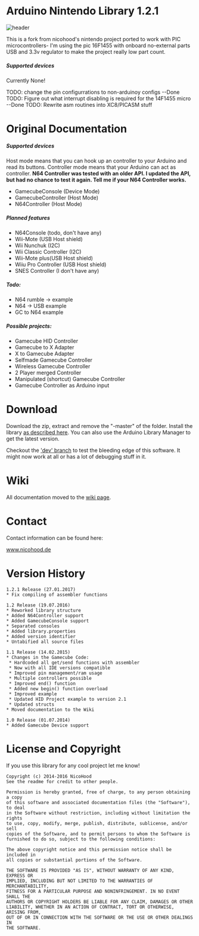 Arduino Nintendo Library 1.2.1
==============================

![header](header.jpg)

This is a fork from nicohood's nintendo project ported to work with PIC microcontrollers- I'm using the pic 16F1455 with onboard no-external parts USB and 3.3v regulator to make the project really low part count.


##### Supported devices

Currently None!

TODO: change the pin configurrations to non-arduinoy configs
--Done
TODO: Figure out what interrupt disabling is required for the 14F1455 micro
--Done
TODO: Rewrite asm routines into XC8/PICASM stuff




Original Documentation
=====================

##### Supported devices
Host mode means that you can hook up an controller to your Arduino and read its buttons.
Controller mode means that your Arduino can act as controller.
**N64 Controller was tested with an older API. I updated the API, but had no
chance to test it again. Tell me if your N64 Controller works.**

* GamecubeConsole (Device Mode)
* GamecubeController (Host Mode)
* N64Controller (Host Mode)

##### Planned features
* N64Console (todo, don't have any)
* Wii-Mote (USB Host shield)
* Wii Nunchuk (I2C)
* Wii Classic Controller (I2C)
* Wii-Mote plus(USB Host shield)
* Wiiu Pro Controller (USB Host shield)
* SNES Controller (I don't have any)

##### Todo:
* N64 rumble -> example
* N64 -> USB example
* GC to N64 example

##### Possible projects:
* Gamecube HID Controller
* Gamecube to X Adapter
* X to Gamecube Adapter
* Selfmade Gamecube Controller
* Wireless Gamecube Controller
* 2 Player merged Controller
* Manipulated (shortcut) Gamecube Controller
* Gamecube Controller as Arduino input

Download
========

Download the zip, extract and remove the "-master" of the folder.
Install the library [as described here](http://arduino.cc/en/pmwiki.php?n=Guide/Libraries).
You can also use the Arduino Library Manager to get the latest version.

Checkout the ['dev' branch](https://github.com/NicoHood/Nintendo/tree/dev) to test the bleeding edge of this software. It might now work at all or has a lot of debugging stuff in it.

Wiki
====

All documentation moved to the [wiki page](https://github.com/NicoHood/Nintendo/wiki).

Contact
=======

Contact information can be found here:

www.nicohood.de


Version History
===============
```
1.2.1 Release (27.01.2017)
* Fix compiling of assembler functions

1.2 Release (19.07.2016)
* Reworked library structure
* Added N64Controller support
* Added GamecubeConsole support
* Separated consoles
* Added library.properties
* Added version identifier
* Untabified all source files

1.1 Release (14.02.2015)
* Changes in the Gamecube Code:
 * Hardcoded all get/send functions with assembler
 * Now with all IDE versions compatible
 * Improved pin management/ram usage
 * Multiple controllers possible
 * Improved end() function
 * Added new begin() function overload
 * Improved example
 * Updated HID Project example to version 2.1
 * Updated structs
* Moved documentation to the Wiki

1.0 Release (01.07.2014)
* Added Gamecube Device support
```

License and Copyright
=====================
If you use this library for any cool project let me know!

```
Copyright (c) 2014-2016 NicoHood
See the readme for credit to other people.

Permission is hereby granted, free of charge, to any person obtaining a copy
of this software and associated documentation files (the "Software"), to deal
in the Software without restriction, including without limitation the rights
to use, copy, modify, merge, publish, distribute, sublicense, and/or sell
copies of the Software, and to permit persons to whom the Software is
furnished to do so, subject to the following conditions:

The above copyright notice and this permission notice shall be included in
all copies or substantial portions of the Software.

THE SOFTWARE IS PROVIDED "AS IS", WITHOUT WARRANTY OF ANY KIND, EXPRESS OR
IMPLIED, INCLUDING BUT NOT LIMITED TO THE WARRANTIES OF MERCHANTABILITY,
FITNESS FOR A PARTICULAR PURPOSE AND NONINFRINGEMENT. IN NO EVENT SHALL THE
AUTHORS OR COPYRIGHT HOLDERS BE LIABLE FOR ANY CLAIM, DAMAGES OR OTHER
LIABILITY, WHETHER IN AN ACTION OF CONTRACT, TORT OR OTHERWISE, ARISING FROM,
OUT OF OR IN CONNECTION WITH THE SOFTWARE OR THE USE OR OTHER DEALINGS IN
THE SOFTWARE.
```
